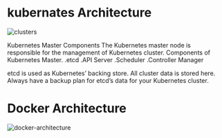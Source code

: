 # kubernates Architecture
![clusters](https://user-images.githubusercontent.com/42566418/62408502-bcbbae00-b5e7-11e9-828a-d044e79c6eff.png)

Kubernetes Master Components
The Kubernetes master node is responsible for the management of Kubernetes cluster.
Components of Kubernetes Master.
.etcd
.API Server
.Scheduler
.Controller Manager

etcd is used as Kubernetes’ backing store. All cluster data is stored here. Always have a backup plan for etcd’s data for your Kubernetes cluster.

# Docker Architecture
   ![docker-architecture](https://user-images.githubusercontent.com/42566418/72055633-31aab680-32f1-11ea-8d6f-7e8655b1bd85.png)
